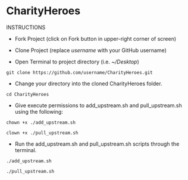 CharityHeroes
=============

INSTRUCTIONS

* Fork Project (click on Fork button in upper-right corner of screen)

* Clone Project (replace _username_ with your GitHub username)

* Open Terminal to project directory (i.e. _~/Desktop_)

```
git clone https://github.com/username/CharityHeroes.git
```

* Change your directory into the cloned CharityHeroes folder.

```
cd CharityHeroes
```

* Give execute permissions to add\_upstream.sh and pull\_upstream.sh using the following:

```
chown +x ./add_upstream.sh
```

```
clown +x ./pull_upstream.sh
```

* Run the add\_upstream.sh and pull\_upstream.sh scripts through the terminal.

```
./add_upstream.sh
```

```
./pull_upstream.sh
```